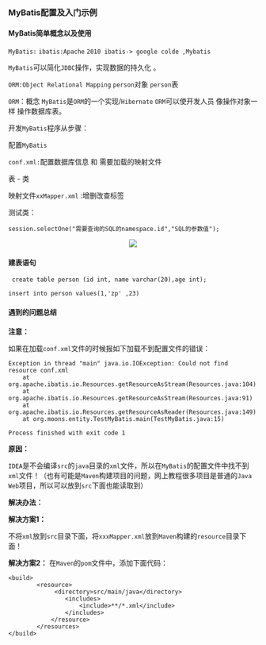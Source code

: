 ### MyBatis配置及入门示例

#### MyBatis简单概念以及使用

`MyBatis:`
	`ibatis:Apache`
	`2010 ibatis-> google colde ,Mybatis`

`MyBatis`可以简化`JDBC`操作，实现数据的持久化 。

`ORM:Object Relational Mapping`
	`person`对象   `person`表

`ORM`：概念 
`MyBatis`是`ORM`的一个实现/`Hibernate` 
`ORM`可以使开发人员  像操作对象一样 操作数据库表。

开发`MyBatis`程序从步骤：

配置`MyBatis`

`conf.xml:`配置数据库信息 和 需要加载的映射文件

表 - 类

映射文件`xxMapper.xml`  :增删改查标签

测试类：

```
session.selectOne("需要查询的SQL的namespace.id","SQL的参数值");
```

<div align="center">
<img src="https://github.com/ZP-AlwaysWin/Java-Learn/blob/master/MyBatis%E5%AD%A6%E4%B9%A0%E7%AC%94%E8%AE%B0/MyBatis%E5%9B%BE%E7%89%87/orm%E8%A1%A8%E4%B8%8E%E5%AF%B9%E8%B1%A1%E6%98%A0%E5%B0%84.png" />
</div>


#### 建表语句

` create table person (id int, name varchar(20),age int);`

`insert into person values(1,'zp' ,23)`



#### 遇到的问题总结

**注意：**

如果在加载`conf.xml`文件的时候报如下加载不到配置文件的错误：

```
Exception in thread "main" java.io.IOException: Could not find resource conf.xml
	at org.apache.ibatis.io.Resources.getResourceAsStream(Resources.java:104)
	at org.apache.ibatis.io.Resources.getResourceAsStream(Resources.java:91)
	at org.apache.ibatis.io.Resources.getResourceAsReader(Resources.java:149)
	at org.moons.entity.TestMyBatis.main(TestMyBatis.java:15)

Process finished with exit code 1
```

**原因：**

`IDEA`是不会编译`src`的`java`目录的`xml`文件，所以在`MyBatis`的配置文件中找不到`xml`文件！（也有可能是`Maven`构建项目的问题，网上教程很多项目是普通的`Java Web`项目，所以可以放到`src`下面也能读取到）



**解决办法：**



**解决方案1：**

不将`xml`放到`src`目录下面，将`xxxMapper.xml`放到`Maven`构建的`resource`目录下面！



**解决方案2：** 
在`Maven`的`pom`文件中，添加下面代码：

```
<build>
        <resource>
             <directory>src/main/java</directory>
                <includes>
                    <include>**/*.xml</include>
                </includes>
            </resource>
        </resources>
</build>
```


